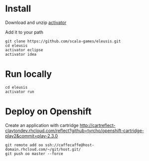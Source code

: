# Install

Download and unzip [activator](https://www.playframework.com/documentation/2.3.x/Installing)

Add it to your path

```
git clone https://github.com/scala-games/eleusis.git
cd eleusis
activator eclipse
activator idea
```

# Run locally

```
cd eleusis
activator run
```


# Deploy on Openshift

Create an application with cartridge http://cartreflect-claytondev.rhcloud.com/reflect?github=tyrcho/openshift-cartridge-play2&commit=play-2.3.0

```
git remote add oo ssh://caffecaffe@host-domain.rhcloud.com/~/git/host.git/
git push oo master --force

```
